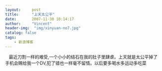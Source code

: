 ```yaml
---
layout:     post
title:      "上天太公平"
date:       2007-11-30 10:14:17
author:     "Vincent"
header-img:  "img/xinyuan-no7.jpg"
catalog: false
tags:
    - 新浪博客
---
```



  
最近刀割一样的难受,一个小小的结石在我的肚子里肆虐。上天就是太公平掉了手机会赐给我一个DV,犯了错也一样毫不留情。以后要多喝水多运动多吃菜

<img>



